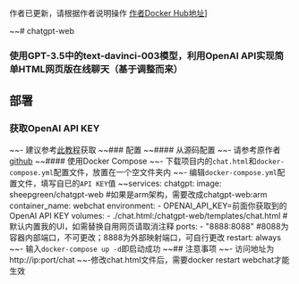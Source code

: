 作者已更新，请根据作者说明操作
[作者Docker Hub地址]([https://github.com/AlliotTech/chatgpt-web)]

~~# chatgpt-web
### 使用GPT-3.5中的text-davinci-003模型，利用OpenAI API实现简单HTML网页版在线聊天（基于调整而来）
## 部署
### 获取OpenAI API KEY
~~- 建议参考[此教程](https://blog.csdn.net/hekaiyou/article/details/128303729)获取
~~### 配置
~~#### 从源码配置
~~- 请参考原作者[github](https://github.com/AlliotTech/chatgpt-web)
~~#### 使用Docker Compose
~~- 下载项目内的`chat.html`和`docker-compose.yml`配置文件，放置在一个空文件夹内
~~- 编辑`docker-compose.yml`配置文件，填写自已的`API KEY`值
~~services:
  chatgpt:
    image: sheepgreen/chatgpt-web #如果是arm架构，需要改成chatgpt-web:arm
    container_name: webchat
    environment:
      - OPENAI_API_KEY=前面你获取到的OpenAI API KEY
    volumes:
      - ./chat.html:/chatgpt-web/templates/chat.html #默认内置我的UI，如需替换自用网页请取消注释
    ports:
      - "8888:8088" #8088为容器内部端口，不可更改；8888为外部映射端口，可自行更改
    restart: always
~~- 输入`docker-compose up -d`即启动成功
~~## 注意事项
~~- 访问地址为http://ip:port/chat
~~-修改chat.html文件后，需要docker restart webchat才能生效
